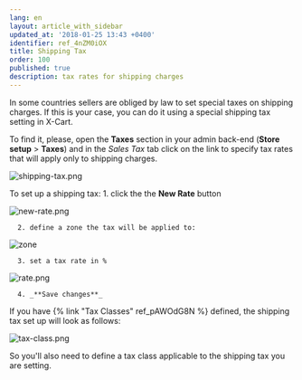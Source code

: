```yaml
---
lang: en
layout: article_with_sidebar
updated_at: '2018-01-25 13:43 +0400'
identifier: ref_4nZM0iOX
title: Shipping Tax
order: 100
published: true
description: tax rates for shipping charges
---
```

In some countries sellers are obliged by law to set special taxes on shipping charges. If this is your case, you can do it using a special shipping tax setting in X-Cart. 

To find it, please, open the **Taxes** section in your admin back-end (**Store setup** > **Taxes**) and in the _Sales Tax_ tab click on the link to specify tax rates that will apply only to shipping charges.

![shipping-tax.png]({{site.baseurl}}/attachments/ref_4nZM0iOX/shipping-tax.png)

To set up a shipping tax:
      1. click the the **New Rate** button
      
![new-rate.png]({{site.baseurl}}/attachments/ref_4nZM0iOX/new-rate.png)
      
      2. define a zone the tax will be applied to:

![zone]({{site.baseurl}}/attachments/ref_4nZM0iOX/zone.png)

      3. set a tax rate in %
      
![rate.png]({{site.baseurl}}/attachments/ref_4nZM0iOX/rate.png)

      4. _**Save changes**_
      
If you have {% link "Tax Classes" ref_pAWOdG8N %} defined, the shipping tax set up will look as follows:

![tax-class.png]({{site.baseurl}}/attachments/ref_4nZM0iOX/tax-class.png)


So you'll also need to define a tax class applicable to the shipping tax you are setting.
